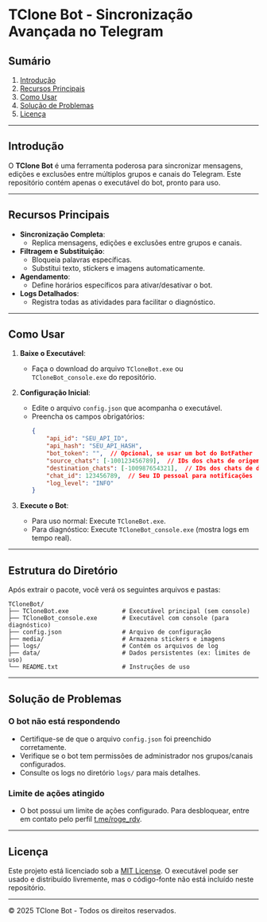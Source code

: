# TClone Bot - Sincronização Avançada no Telegram

## Sumário
1. [Introdução](#introdução)
2. [Recursos Principais](#recursos-principais)
3. [Como Usar](#como-usar)
4. [Solução de Problemas](#solução-de-problemas)
5. [Licença](#licença)

---

## Introdução

O **TClone Bot** é uma ferramenta poderosa para sincronizar mensagens, edições e exclusões entre múltiplos grupos e canais do Telegram. Este repositório contém apenas o executável do bot, pronto para uso.

---

## Recursos Principais

- **Sincronização Completa**:
  - Replica mensagens, edições e exclusões entre grupos e canais.
- **Filtragem e Substituição**:
  - Bloqueia palavras específicas.
  - Substitui texto, stickers e imagens automaticamente.
- **Agendamento**:
  - Define horários específicos para ativar/desativar o bot.
- **Logs Detalhados**:
  - Registra todas as atividades para facilitar o diagnóstico.

---

## Como Usar

1. **Baixe o Executável**:
   - Faça o download do arquivo `TCloneBot.exe` ou `TCloneBot_console.exe` do repositório.

2. **Configuração Inicial**:
   - Edite o arquivo `config.json` que acompanha o executável.
   - Preencha os campos obrigatórios:
     ```json
     {
         "api_id": "SEU_API_ID",
         "api_hash": "SEU_API_HASH",
         "bot_token": "",  // Opcional, se usar um bot do BotFather
         "source_chats": [-100123456789],  // IDs dos chats de origem
         "destination_chats": [-100987654321],  // IDs dos chats de destino
         "chat_id": 123456789,  // Seu ID pessoal para notificações
         "log_level": "INFO"
     }
     ```

3. **Execute o Bot**:
   - Para uso normal: Execute `TCloneBot.exe`.
   - Para diagnóstico: Execute `TCloneBot_console.exe` (mostra logs em tempo real).

---

## Estrutura do Diretório

Após extrair o pacote, você verá os seguintes arquivos e pastas:

```
TCloneBot/
├── TCloneBot.exe               # Executável principal (sem console)
├── TCloneBot_console.exe       # Executável com console (para diagnóstico)
├── config.json                 # Arquivo de configuração
├── media/                      # Armazena stickers e imagens
├── logs/                       # Contém os arquivos de log
├── data/                       # Dados persistentes (ex: limites de uso)
└── README.txt                  # Instruções de uso
```

---

## Solução de Problemas

### O bot não está respondendo
- Certifique-se de que o arquivo `config.json` foi preenchido corretamente.
- Verifique se o bot tem permissões de administrador nos grupos/canais configurados.
- Consulte os logs no diretório `logs/` para mais detalhes.

### Limite de ações atingido
- O bot possui um limite de ações configurado. Para desbloquear, entre em contato pelo perfil [t.me/roge_rdv](https://t.me/roge_rdv).

---

## Licença

Este projeto está licenciado sob a [MIT License](LICENSE). O executável pode ser usado e distribuído livremente, mas o código-fonte não está incluído neste repositório.

---

© 2025 TClone Bot - Todos os direitos reservados.